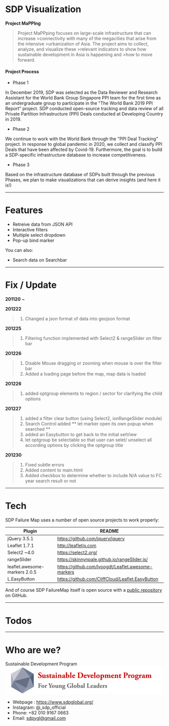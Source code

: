 # SDP Visualization

<b>Project MaPPIng​</b>
>Project MaPPping focuses on large-scale infrastructure that can increase >connectivity with many of the megacities that arise from the intensive >urbanization of Asia. The project aims to collect, analyze, and visualize these >relevant indicators to show how sustainable development in Asia is happening and >how to move forward.​


#### Project Process
  - Phase 1

In December 2019, SDP was selected as the Data Reviewer and Research Assistant for the World Bank Group Singapore PPI team for the first time as an undergraduate group to participate in the "The World Bank 2019 PPI Report" project. SDP conducted open-source tracking and data review of all Private Partition Infrastructure (PPI) Deals conducted at Developing Country in 2019.

  - Phase 2

We continue to work with the World Bank through the "PPI Deal Tracking" project. In response to global pandemic in 2020, we collect and classify PPI Deals that have been affected by Covid-19. Furthermore, the goal is to build a SDP-specific infrastructure database to increase competitiveness.

  - Phase 3

Based on the infrastructure database of SDPs built through the previous Phases, we plan to make visualizations that can derive insights (and here it is!)

***
# Features
  - Retreive data from JSON API
  - Interactive filters
  - Multiple select dropdown
  - Pop-up bind marker

You can also:
  - Search data on Searchbar 

***
# Fix / Update 

**201120**
~

**201222**
> 1. Changed a json format of data into geojson format

**201225**
> 1. Filtering function implemented with Select2 & rangeSlider on filter bar

**201226**
> 1. Disable Mouse dragging or zooming when mouse is over the filter bar
> 2. Added a loading page before the map, map data is loaded

**201226**
> 1. added optgroup elements to region / sector for clarifying the child options

**201227**
> 1. added a filter clear button (using Select2, ionRangeSlider module)
> 2. Search Control added ** let marker open its own popup when searched **
> 3. added an Easybutton to get back to the initial setView
> 4. let optgroup be selectable so that user can selet/ unselect all according options by clicking the optgroup title

**201230**
> 1. Fixed subtle errors
> 2. Added content to main.html
> 3. Added checkbox to determine whether to include N/A value to FC year search result or not

***
# Tech

SDP Failure Map uses a number of open source projects to work properly:

| Plugin | README |
| ------ | ------ |
|jQuery 3.5.1|https://github.com/jquery/jquery|
|Leaflet 1.7.1|http://leafletjs.com|
| Select2 ~4.0| https://select2.org/ |
| rangeSlider | https://skinnynpale.github.io/rangeSlider.js/ |
| leaflet.awesome-markers 2.0.5 | https://github.com/lvoogdt/Leaflet.awesome-markers |
|L.EasyButton|https://github.com/CliffCloud/Leaflet.EasyButton|

And of course SDP FailureMap itself is open source with a [public repository](https://github.com/sdp-tech/Visualization)
 on GitHub.

***
# Todos

***
# Who are we?

Sustainable Development Program
![alt text](sdp_logo.png)

- Webpage : https://www.sdpglobal.org/
- Instagram: @_sdp_official
- Phone: +82 010 9167 0663
- Email: sdpygl@gmail.com


[//]: # (These are reference links used in the body of this note and get stripped out when the markdown processor does its job. There is no need to format nicely because it shouldn't be seen. Thanks SO - http://stackoverflow.com/questions/4823468/store-comments-in-markdown-syntax)


   [dill]: <https://github.com/joemccann/dillinger>
   [git-repo-url]: <https://github.com/joemccann/dillinger.git>
   [john gruber]: <http://daringfireball.net>
   [df1]: <http://daringfireball.net/projects/markdown/>
   [markdown-it]: <https://github.com/markdown-it/markdown-it>
   [Ace Editor]: <http://ace.ajax.org>
   [node.js]: <http://nodejs.org>
   [Twitter Bootstrap]: <http://twitter.github.com/bootstrap/>
   [jQuery]: <http://jquery.com>
   [@tjholowaychuk]: <http://twitter.com/tjholowaychuk>
   [express]: <http://expressjs.com>
   [AngularJS]: <http://angularjs.org>
   [Gulp]: <http://gulpjs.com>

   [PlDb]: <https://github.com/joemccann/dillinger/tree/master/plugins/dropbox/README.md>
   [PlGh]: <https://github.com/joemccann/dillinger/tree/master/plugins/github/README.md>
   [PlGd]: <https://github.com/joemccann/dillinger/tree/master/plugins/googledrive/README.md>
   [PlOd]: <https://github.com/joemccann/dillinger/tree/master/plugins/onedrive/README.md>
   [PlMe]: <https://github.com/joemccann/dillinger/tree/master/plugins/medium/README.md>
   [PlGa]: <https://github.com/RahulHP/dillinger/blob/master/plugins/googleanalytics/README.md>
